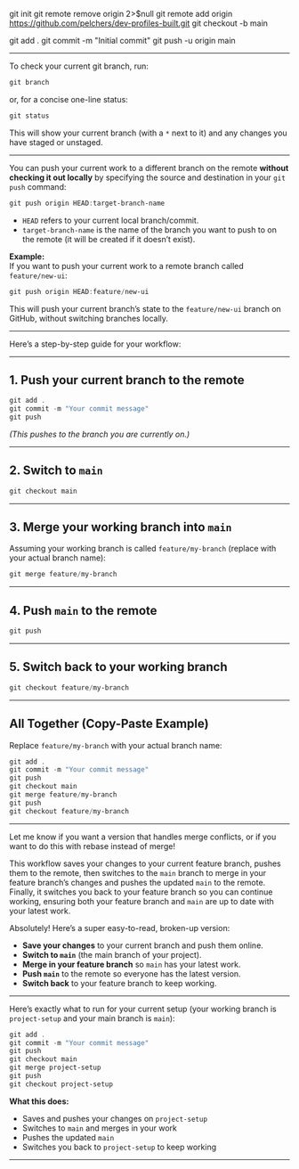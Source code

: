 git init
git remote remove origin 2>$null
git remote add origin https://github.com/pelchers/dev-profiles-built.git
git checkout -b main



git add .
git commit -m "Initial commit"
git push -u origin main

--------------------

To check your current git branch, run:

```powershell
git branch
```

or, for a concise one-line status:

```powershell
git status
```

This will show your current branch (with a `*` next to it) and any changes you have staged or unstaged.

--------------------

You can push your current work to a different branch on the remote **without checking it out locally** by specifying the source and destination in your `git push` command:

```powershell
git push origin HEAD:target-branch-name
```

- `HEAD` refers to your current local branch/commit.
- `target-branch-name` is the name of the branch you want to push to on the remote (it will be created if it doesn’t exist).

**Example:**  
If you want to push your current work to a remote branch called `feature/new-ui`:

```powershell
git push origin HEAD:feature/new-ui
```

This will push your current branch’s state to the `feature/new-ui` branch on GitHub, without switching branches locally.

--------------------

Here’s a step-by-step guide for your workflow:

---

## 1. **Push your current branch to the remote**

```powershell
git add .
git commit -m "Your commit message"
git push
```
*(This pushes to the branch you are currently on.)*

---

## 2. **Switch to `main`**

```powershell
git checkout main
```

---

## 3. **Merge your working branch into `main`**

Assuming your working branch is called `feature/my-branch` (replace with your actual branch name):

```powershell
git merge feature/my-branch
```

---

## 4. **Push `main` to the remote**

```powershell
git push
```

---

## 5. **Switch back to your working branch**

```powershell
git checkout feature/my-branch
```

---

## **All Together (Copy-Paste Example)**

Replace `feature/my-branch` with your actual branch name:

```powershell
git add .
git commit -m "Your commit message"
git push
git checkout main
git merge feature/my-branch
git push
git checkout feature/my-branch
```

---

Let me know if you want a version that handles merge conflicts, or if you want to do this with rebase instead of merge!

This workflow saves your changes to your current feature branch, pushes them to the remote, then switches to the `main` branch to merge in your feature branch’s changes and pushes the updated `main` to the remote. Finally, it switches you back to your feature branch so you can continue working, ensuring both your feature branch and `main` are up to date with your latest work.

Absolutely! Here’s a super easy-to-read, broken-up version:

- **Save your changes** to your current branch and push them online.
- **Switch to `main`** (the main branch of your project).
- **Merge in your feature branch** so `main` has your latest work.
- **Push `main`** to the remote so everyone has the latest version.
- **Switch back** to your feature branch to keep working.

--------------------

Here’s exactly what to run for your current setup (your working branch is `project-setup` and your main branch is `main`):

```powershell
git add .
git commit -m "Your commit message"
git push
git checkout main
git merge project-setup
git push
git checkout project-setup
```

**What this does:**
- Saves and pushes your changes on `project-setup`
- Switches to `main` and merges in your work
- Pushes the updated `main`
- Switches you back to `project-setup` to keep working

--------------------

